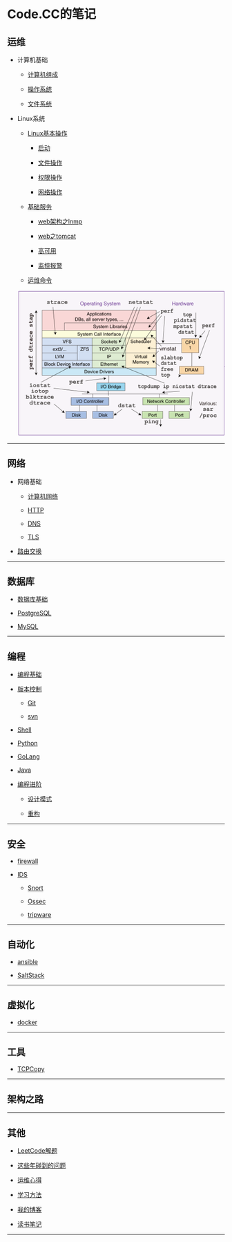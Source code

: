 # Code.CC的笔记

## 运维

* 计算机基础

	* [计算机组成](operation/Basic/constitute.md)

	* [操作系统](operation/Basic/opreatingSystem.md)

	* [文件系统](operation/Basic/fileSystem.md)

* Linux系统

	* [Linux基本操作]()

		* [启动](operation/Linux/start.md)

		* [文件操作]()

		* [权限操作]()

		* [网络操作]()

	* [基础服务]()

		* [web架构之lnmp](operation/Linux/Lnmp/README.md)

		* [web之tomcat]()

		* [高可用]()

		* [监控报警]()

	* [运维命令]()
		
	![image](operation/operation-command.png)


***

## 网络

* 网络基础

	* [计算机网络]()

	* [HTTP]()

	* [DNS]()

	* [TLS]()

* [路由交换]()

***

## 数据库

* [数据库基础]()

* [PostgreSQL]()

* [MySQL]()

***

## 编程

* [编程基础](development/Basic/README.md)

* [版本控制](development/RevisionControl/README.md)

	* [Git](development/RevisionControl/git.md)

	* [svn](development/RevisionControl/svn.md)

* [Shell](development/Shell/README.md)

* [Python](development/Python/README.md)

* [GoLang]()

* [Java]()

* [编程进阶]()

	* [设计模式](development/Advanced/Design/README.md)

	* [重构](development/Advanced/review.md)

***

## 安全

* [firewall](security/Firewall/README.md)

* [IDS](security/IDS/README.md)
	
	* [Snort](security/IDS/Snort/snort.md)

	* [Ossec]()

	* [tripware]()

***

## 自动化

* [ansible]()

* [SaltStack]()

***

## 虚拟化

* [docker]()

***

## 工具

* [TCPCopy](tool/tcpcopy.md)

***

## 架构之路

***

## 其他

* [LeetCode解题](https://github.com/Code-CC/leetcode)

* [这些年碰到的问题](other/Solution/README.md)

* [运维心得]()

* [学习方法](other/learnMethod.md)

* [我的博客](http://codecc.xyz)

* [读书笔记]()

***

